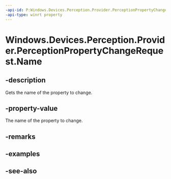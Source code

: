 ----api-id: P:Windows.Devices.Perception.Provider.PerceptionPropertyChangeRequest.Name
-api-type: winrt property
---<!-- Property syntaxpublic string Name { get; }--># Windows.Devices.Perception.Provider.PerceptionPropertyChangeRequest.Name## -descriptionGets the name of the property to change.## -property-valueThe name of the property to change.## -remarks## -examples## -see-also